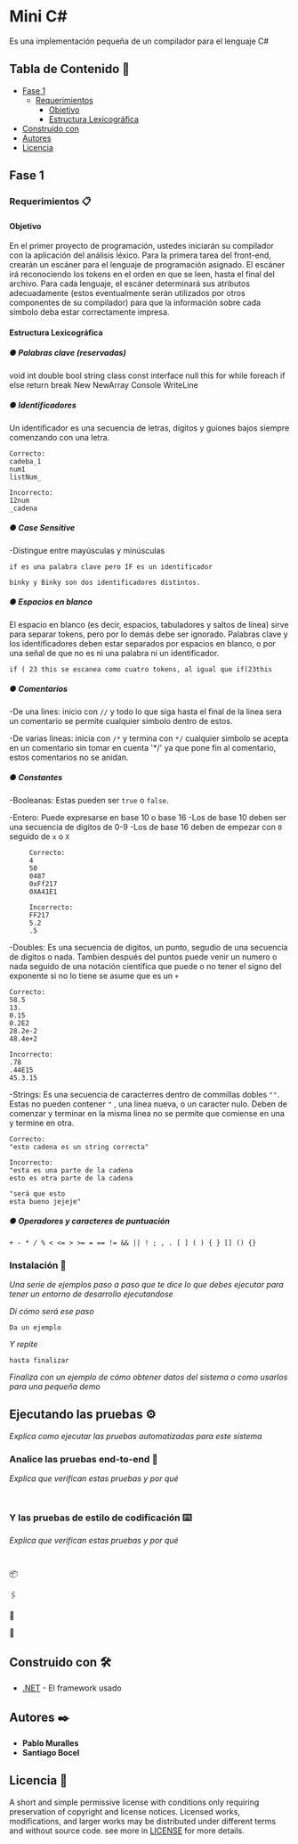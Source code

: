 # Mini C#

Es una implementación pequeña de un compilador para el lenguaje C#

## Tabla de Contenido 🚀

- [Fase 1](#Fase-1)
     - [Requerimientos](#Requerimientos-📋)
          - [Objetivo](#ojetivo)
          - [Estructura Lexicográfica](#Estructura-Lexicográfica)
- [Construido con](#Construido-con-🛠️)
- [Autores](#Autores)
- [Licencia](#Licencia-📄)


## Fase 1 

### Requerimientos 📋

#### Objetivo 

En el primer proyecto de programación, ustedes iniciarán su compilador con la aplicación
del análisis léxico. Para la primera tarea del front-end, crearán un escáner para el lenguaje
de programación asignado. El escáner irá reconociendo los tokens en el orden en que se
leen, hasta el final del archivo. Para cada lenguaje, el escáner determinará sus atributos
adecuadamente (estos eventualmente serán utilizados por otros componentes de su
compilador) para que la información sobre cada símbolo deba estar correctamente impresa. 

#### Estructura Lexicográfica

##### ● Palabras clave (reservadas)

void int double bool string class const interface null this for while foreach if else 
return break New NewArray Console WriteLine 

##### ● Identificadores

Un identificador es una secuencia de letras, dígitos y guiones bajos siempre comenzando
con una letra.

```
Correcto:
cadeba_1
num1
listNum_

Incorrecto:
12num
_cadena
```
#####  ● Case Sensitive

-Distingue entre mayúsculas y minúsculas
```
if es una palabra clave pero IF es un identificador

binky y Binky son dos identificadores distintos. 
```

##### ● Espacios en blanco

El espacio en blanco (es decir, espacios, tabuladores y saltos de línea) sirve para
separar tokens, pero por lo demás debe ser ignorado. Palabras clave y los
identificadores deben estar separados por espacios en blanco, o por una señal de
que no es ni una palabra ni un identificador.

```if ( 23 this se escanea como cuatro tokens, al igual que if(23this```

##### ● Comentarios

-De una lines: inicio con ```//``` y todo lo que siga hasta el final de la linea sera un comentario se permite cualquier simbolo dentro de estos.

-De varias lineas: inicia con ```/*``` y termina con ```*/``` cualquier simbolo se acepta en un comentario sin tomar en cuenta '*/' ya que pone fin al comentario, estos comentarios no se anidan.

##### ● Constantes

-Booleanas: Estas pueden ser ```true``` o ```false```.

-Entero: Puede expresarse en base 10 o base 16 
     -Los de base 10 deben ser una secuencia de digitos de 0-9
     -Los de base 16 deben de empezar con ```0``` seguido de ```x``` o ```X ```    

```
     Correcto:
     4
     50
     0487
     0xFf217
     0XA41E1

     Incorrecto:
     FF217
     5.2
     .5
 ```
-Doubles: Es una secuencia de digitos, un punto, segudio de una secuencia de digitos o nada. Tambien después del puntos puede venir un numero o nada seguido de una notación científica que puede o no tener el signo del exponente si no lo tiene se asume que es un ``+``

```
Correcto:
58.5
13.
0.15
0.2E2
28.2e-2
48.4e+2

Incorrecto:
.78
.44E15
45.3.15
```

-Strings: Es una secuencia de caracterres dentro de commillas dobles ``""``. Estas no pueden contener ``"`` , una linea nueva, o un caracter nulo. Deben de comenzar y terminar en la misma linea no se permite que comiense en una y termine en otra.

```
Correcto: 
"esto cadena es un string correcta"

Incorrecto:
"esta es una parte de la cadena
esto es otra parte de la cadena

"será que esto
esta bueno jejeje"
```

##### ● Operadores y caracteres de puntuación

```
+ - * / % < <= > >= = == != && || ! ; , . [ ] ( ) { } [] () {}
```

### Instalación 🔧

_Una serie de ejemplos paso a paso que te dice lo que debes ejecutar para tener un entorno de desarrollo ejecutandose_

_Dí cómo será ese paso_

```
Da un ejemplo
```

_Y repite_

```
hasta finalizar
```

_Finaliza con un ejemplo de cómo obtener datos del sistema o como usarlos para una pequeña demo_

## Ejecutando las pruebas ⚙️

_Explica como ejecutar las pruebas automatizadas para este sistema_

### Analice las pruebas end-to-end 🔩

_Explica que verifican estas pruebas y por qué_

```
 
```

### Y las pruebas de estilo de codificación ⌨️

_Explica que verifican estas pruebas y por qué_

```
 
```

 📦


  🖇️

 
  📖

 
 📌

## Construido con 🛠️

* [.NET](.NETFramework,Version=v4.7.2) - El framework usado
 


## Autores ✒️

* **Pablo Muralles**   
* **Santiago Bocel** 

  

## Licencia 📄

A short and simple permissive license with conditions only requiring preservation of copyright and license notices. Licensed works, modifications, and larger works may be distributed under different terms and without source code. 
see more in [LICENSE](https://github.com/PabloMuralles/Compiladores/blob/master/LICENSE) for more details.

 
